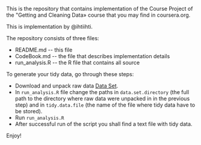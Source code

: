 This is the repository that contains implementation of the Course Project of the "Getting and Cleaning Data» course that you may find in coursera.org.

This is implementation by @ihtiihti.

The repository consists of three files: 
* README.md -- this file
* CodeBook.md -- the file that describes implementation details
* run_analysis.R -- the R file that contains all source

To generate your tidy data, go through these steps:
* Download and unpack raw data [Data Set](https://d396qusza40orc.cloudfront.net/getdata%2Fprojectfiles%2FUCI%20HAR%20Dataset.zip).
* In `run_analysis.R` file change the paths in `data.set.directory` (the full path to the directory where raw data were unpacked in in the previous step) and in `tidy.data.file` (the name of the file where tidy data have to be stored).
* Run `run_analysis.R`
* After successful run of the script you shall find a text file with tidy data.

Enjoy!